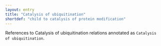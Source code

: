 ```yaml
---
layout: entry
title: "Catalysis of ubiquitination"
shortdef: "child to catalysis of protein modification"
---
```


References to Catalysis of ubiquitination relations annotated as `Catalysis of ubiquitination`.